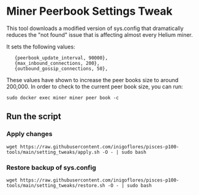 # Miner Peerbook Settings Tweak 

This tool downloads a modified version of sys.config that dramatically reduces the "not found" issue that is affecting almost every Helium miner.

It sets the following values:

```
   {peerbook_update_interval, 90000},
   {max_inbound_connections, 200},
   {outbound_gossip_connections, 50},
```

These values have shown to increase the peer books size to around 200,000. In order to check to the current peer book size, you can run:

    sudo docker exec miner miner peer book -c



## Run the script

### Apply changes 

    wget https://raw.githubusercontent.com/inigoflores/pisces-p100-tools/main/setting_tweaks/apply.sh -O - | sudo bash

### Restore backup of sys.config 

    wget https://raw.githubusercontent.com/inigoflores/pisces-p100-tools/main/setting_tweaks/restore.sh -O - | sudo bash